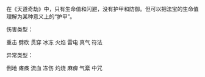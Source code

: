 在《天道奇劫》中，只有生命值和闪避，没有护甲和防御。但可以把法宝的生命值理解为某种意义上的“护甲”。

伤害类型：

重击
劈砍
贯穿
冰冻
火焰
雷电
真气
符法

异常类型：

倒地
瘫痪
流血
冻伤
灼烧
麻痹
气紊
中咒

